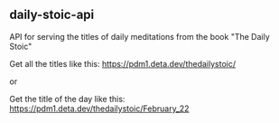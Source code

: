 ## daily-stoic-api
API for serving the titles of daily meditations from the book "The Daily Stoic"

Get all the titles like this:
https://pdm1.deta.dev/thedailystoic/

or

Get the title of the day like this: 
https://pdm1.deta.dev/thedailystoic/February_22
